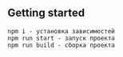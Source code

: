 ## Getting started

```
npm i - установка зависимостей
npm run start - запуск проекта
npm run build - сборка проекта
```
